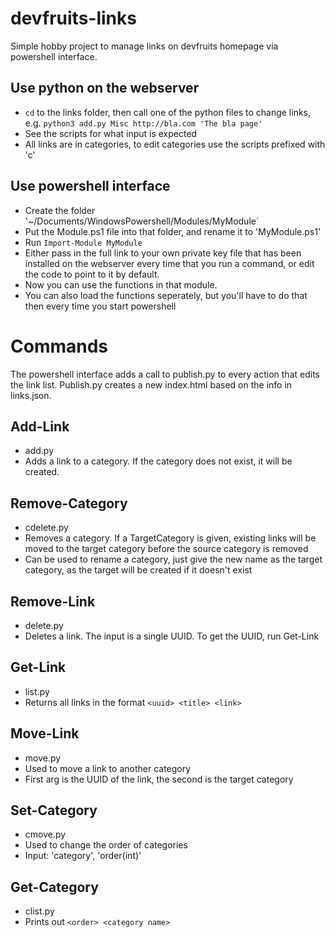 # devfruits-links
Simple hobby project to manage links on devfruits homepage via powershell interface.

## Use python on the webserver
- `cd` to the links folder, then call one of the python files to change links, e.g. `python3 add.py Misc http://bla.com 'The bla page'`
- See the scripts for what input is expected
- All links are in categories, to edit categories use the scripts prefixed with 'c'

## Use powershell interface
- Create the folder '~/Documents/WindowsPowershell/Modules/MyModule`
- Put the Module.ps1 file into that folder, and rename it to 'MyModule.ps1'
- Run `Import-Module MyModule`
- Either pass in the full link to your own private key file that has been installed on the webserver every time that you run a command, or edit the code to point to it by default.
- Now you can use the functions in that module.
- You can also load the functions seperately, but you'll have to do that then every time you start powershell

# Commands
The powershell interface adds a call to publish.py to every action that edits the link list. Publish.py creates a new index.html based on the info in links.json.

## Add-Link
- add.py
- Adds a link to a category. If the category does not exist, it will be created.

## Remove-Category
- cdelete.py
- Removes a category. If a TargetCategory is given, existing links will be moved to the target category before the source category is removed
- Can be used to rename a category, just give the new name as the target category, as the target will be created if it doesn't exist

## Remove-Link
- delete.py
- Deletes a link. The input is a single UUID. To get the UUID, run Get-Link

## Get-Link
- list.py
- Returns all links in the format `<uuid> <title> <link>`

## Move-Link
- move.py
- Used to move a link to another category
- First arg is the UUID of the link, the second is the target category

## Set-Category
- cmove.py
- Used to change the order of categories
- Input: 'category', 'order(int)'

## Get-Category
- clist.py
- Prints out `<order> <category name>`
